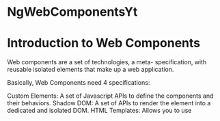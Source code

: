 # NgWebComponentsYt
# Introduction to Web Components
Web components are a set of technologies, a meta- specification, with reusable isolated elements that make up a web application.

Basically, Web Components need 4 specifications:

Custom Elements: A set of Javascript APIs to define the components and their behaviors.
Shadow DOM: A set of APIs to render the element into a dedicated and isolated DOM.
HTML Templates: Allows you to use <template> and <slot> tags to define a portion of HTML to reuse in which slots could be filled with variable content.
ES Modules: A specification to import and use Javascript Modules to create an agnostic modular approach.
Modern Javascript frameworks offer some solutions to easily create a web component, using a custom element, leveraging all the framework features, and creating small business-oriented apps. This is what we call micro frontends.

Let’s see how to proceed using Angular and let’s see how to create our first micro frontend.

To continue, you need to have installed NodeJS (including npm) and the Angular CLI
```
npm install -g @angular/cli
```
Initiate the Project
Here we go. We are going to create our first web component using Angular. For this first exercise, let’s create a card to describe people in our community. We call it “social card”.

With your favorite terminal, create a new Angular project
```
ng new social-card
```
Create an Angular Component
Add Angular material
Because we want to use the Angular Material library to create our component, we need to add it as a dependency on our project. During the installation, I select the default values.
```
ng add @angular/material
```
Create the Material Card Component
From the example section of the Card component, I choose to implement the “Card with multiple sections” one. https://material.angular.io/components/card/examples

First, I create a new Angular component. Please note “components” here refer to the Angular Component, not Web Components defined in the introduction.
```
ng generate component card
```
The Angular CLI automatically creates all the needed files and updates the different files to make the application work out of the box.

In the src/app/card/ folder, open the HTML file and copy the following code into it:
```
<mat-card class="example-card">
   <mat-card-header>
     <div mat-card-avatar class="example-header-image"></div>
     <mat-card-title>John Doe</mat-card-title>
     <mat-card-subtitle>Dev Adcovate</mat-card-subtitle>
   </mat-card-header>
   <img mat-card-image src="https://material.angular.io/assets/img/examples/shiba2.jpg" alt="Photo of a Shiba Inu">
   <mat-card-content>
     <p>
       The Shiba Inu is the smallest of the six original and distinct spitz breeds of dog from Japan.
       A small, agile dog that copes very well with mountainous terrain, the Shiba Inu was originally
       bred for hunting.
     </p>
   </mat-card-content>
   <mat-card-actions>
     <button mat-button>LIKE</button>
     <button mat-button>SHARE</button>
   </mat-card-actions>
 </mat-card>
```
Then, open the CSS file and copy the following code:
```
.example-card {
   max-width: 400px;
}
 .example-header-image {
   background-image: url('https://material.angular.io/assets/img/examples/shiba1.jpg');
   background-size: cover;
}
```
Import Angular Material Modules in your App Module
Then, open the src/app/app.module.ts to import the MatCardModule and the MatButtonModule.
```
import {MatCardModule} from '@angular/material/card';
import {MatButtonModule} from '@angular/material/button';
imports: [
 MatCardModule,
 MatButtonModule
```
Run your application
Edit the app.component.html file from the src/app folder and replace the existing with the following:
```
<app-card></app-card>
```
You can start your application by running the following command at the project root level:
```
ng serve
```
Image description

So far, so good, but the following application is not yet a Web Component and we need to make some changes to transform it.

## Transform the Application into a Web Component
### 1,- Add Angular elements dependency
Angular elements is the name in the Angular ecosystem for custom elements. This dependency allows us to easily create a custom element from our existing application.
  ```  
ng add @angular/elements
  ```
Update the app.module.ts
From the src/app/app.module.ts file, update the constructor, call the createCustomElement() method, and define the custom element tag, ng-social-card.
```
import {createCustomElement} from '@angular/elements';
export class AppModule {
 constructor(private injector: Injector) {
   const el = createCustomElement(AppComponent, { injector });
   customElements.define('ng-social-card', el);
 }

 ngDoBootstrap() {
 }
}
```
Remove the AppComponent in the bootstrap array. we don’t need it anymore and it could generate errors in the console log.

Update the index.html
Open the src/.html file and change the content to use the custom-element instead of the initial value. \
```
<body>
 <ng-social-card></ng-social-card>
</body>
 ```  
We have now instantiated the application, using a custom element instead of the regular app-root tag.

Start the application again using ng serve and check that the application is still working.

Build and Run Your Web Component
Build it!
To build your component you have to run the following command:
```
ng build
```
Image description

A dist folder is now created containing an HTML file and all the Javascript and CSS files.

If you open the index.html, you can see it contains the custom elements previously defined.
```
<head>
 <meta charset="utf-8">
 <title>NgSocialCard</title>
</head>
<body>
 <ng-social-card></ng-social-card>
<script src="runtime.6ef72ee47cb5bc7a.js" type="module"></script>
<script src="polyfills.41cc36d27639541d.js" type="module"></script>
<script src="main.8609c098aeba9ec8.js" type="module"></script>
</body>
```
Run it!
To run it, you can install serve through npm to start a lightweight web server.
```
npm install -g serve
```  
And from the dist/ng-social-card folder, run the following command:
```  
serve
```  
Image description

Image description

Congratulations! You’ve just created your first micro frontend using Angular.

### Resources
  
Web Tutorial : https://dev.to/entando/using-angular-to-create-a-micro-frontend-5fci  
All the code is available at the repository: https://github.com/avdev4j/ng-social-card

Find more micro frontends videos on our YouTube channel: https://www.youtube.com/c/EntandoVideos

Join us on Discord to share and learn about Composable apps: https://discord.gg/SdMCvyzzHm
This project was generated with [Angular CLI](https://github.com/angular/angular-cli) version 11.2.12.

## Development server

Run `ng serve` for a dev server. Navigate to `http://localhost:4200/`. The app will automatically reload if you change any of the source files.

## Code scaffolding

Run `ng generate component component-name` to generate a new component. You can also use `ng generate directive|pipe|service|class|guard|interface|enum|module`.

## Build

Run `ng build` to build the project. The build artifacts will be stored in the `dist/` directory. Use the `--prod` flag for a production build.

## Running unit tests

Run `ng test` to execute the unit tests via [Karma](https://karma-runner.github.io).

## Running end-to-end tests

Run `ng e2e` to execute the end-to-end tests via [Protractor](http://www.protractortest.org/).

## Further help

To get more help on the Angular CLI use `ng help` or go check out the [Angular CLI Overview and Command Reference](https://angular.io/cli) page.
